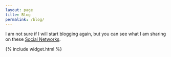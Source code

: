 ```yaml
---
layout: page
title: Blog
permalink: /blog/
---
```


I am not sure if I will start blogging again, but you can see what I am sharing on these <a href="{{ site.baseurl }}/dna">Social Networks</a>.

{% include widget.html %}